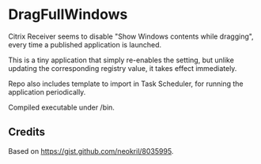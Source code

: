 # DragFullWindows

Citrix Receiver seems to disable "Show Windows contents while dragging", every time a published application is launched.

This is a tiny application that simply re-enables the setting, but unlike updating the corresponding registry value, it takes effect immediately.

Repo also includes template to import in Task Scheduler, for running the application periodically.

Compiled executable under /bin.

## Credits

Based on https://gist.github.com/neokril/8035995.
